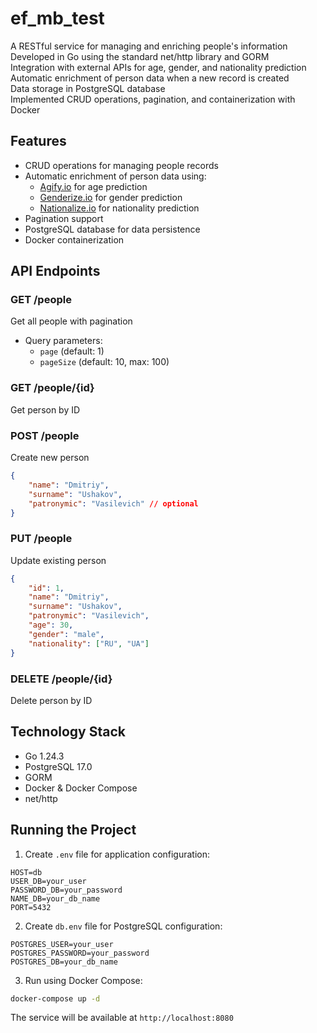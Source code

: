 # ef_mb_test

A RESTful service for managing and enriching people's information  
Developed in Go using the standard net/http library and GORM  
Integration with external APIs for age, gender, and nationality prediction  
Automatic enrichment of person data when a new record is created  
Data storage in PostgreSQL database  
Implemented CRUD operations, pagination, and containerization with Docker

## Features

- CRUD operations for managing people records
- Automatic enrichment of person data using:
  - [Agify.io](https://api.agify.io/) for age prediction
  - [Genderize.io](https://api.genderize.io/) for gender prediction
  - [Nationalize.io](https://api.nationalize.io/) for nationality prediction
- Pagination support
- PostgreSQL database for data persistence
- Docker containerization

## API Endpoints

### GET /people
Get all people with pagination
- Query parameters:
  - `page` (default: 1)
  - `pageSize` (default: 10, max: 100)

### GET /people/{id}
Get person by ID

### POST /people
Create new person
```json
{
    "name": "Dmitriy",
    "surname": "Ushakov",
    "patronymic": "Vasilevich" // optional
}
```

### PUT /people
Update existing person
```json
{
    "id": 1,
    "name": "Dmitriy",
    "surname": "Ushakov",
    "patronymic": "Vasilevich",
    "age": 30,
    "gender": "male",
    "nationality": ["RU", "UA"]
}
```

### DELETE /people/{id}
Delete person by ID

## Technology Stack

- Go 1.24.3
- PostgreSQL 17.0
- GORM
- Docker & Docker Compose
- net/http

## Running the Project

1. Create `.env` file for application configuration:
```env
HOST=db
USER_DB=your_user
PASSWORD_DB=your_password
NAME_DB=your_db_name
PORT=5432
```

2. Create `db.env` file for PostgreSQL configuration:
```env
POSTGRES_USER=your_user
POSTGRES_PASSWORD=your_password
POSTGRES_DB=your_db_name
```

3. Run using Docker Compose:
```bash
docker-compose up -d
```

The service will be available at `http://localhost:8080`